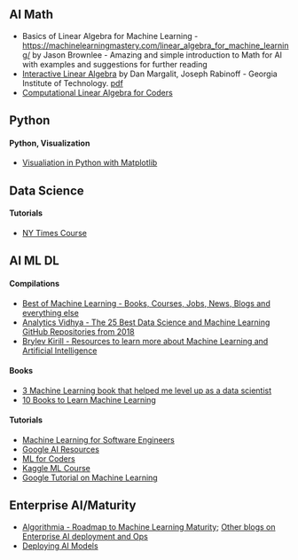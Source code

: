 ## AI Math
- Basics of Linear Algebra for Machine Learning - https://machinelearningmastery.com/linear_algebra_for_machine_learning/  by Jason Brownlee - Amazing and simple introduction to Math for AI with examples and suggestions for further reading
- [Interactive Linear Algebra](http://textbooks.math.gatech.edu/ila/) by Dan Margalit, Joseph Rabinoff - Georgia Institute of Technology. [pdf](https://textbooks.math.gatech.edu/ila/ila.pdf)
- [Computational Linear Algebra for Coders](https://github.com/fastai/numerical-linear-algebra)


## Python
#### Python, Visualization
- [Visualiation in Python with Matplotlib](https://resources.oreilly.com/live-training/visualization-in-python-with-matplotlib)

## Data Science
#### Tutorials
- [NY Times Course](https://www.niemanlab.org/2019/06/the-new-york-times-has-a-course-to-teach-its-reporters-data-skills-and-now-theyve-open-sourced-it/)


## AI ML DL
#### Compilations
- [Best of Machine Learning - Books, Courses, Jobs, News, Blogs and everything else](https://bestofml.com/)
- [Analytics Vidhya - The 25 Best Data Science and Machine Learning GitHub Repositories from 2018](https://www.analyticsvidhya.com/blog/2018/12/best-data-science-machine-learning-projects-github/)
- [Brylev Kirill - Resources to learn more about Machine Learning and Artificial Intelligence](https://github.com/brylevkirill/notes)

#### Books
- [3 Machine Learning book that helped me level up as a data scientist](http://www.datastuff.tech/data-science/3-machine-learning-books-that-helped-me-level-up-as-a-data-scientist/)
- [10 Books to Learn Machine Learning](https://www.youtube.com/watch?v=1lxHH1UBTBU&list=WL)

#### Tutorials
- [Machine Learning for Software Engineers](https://github.com/ZuzooVn/machine-learning-for-software-engineers)
- [Google AI Resources](https://ai.google/education/)
- [ML for Coders](http://course18.fast.ai/ml)
- [Kaggle ML Course](https://www.kaggle.com/learn/overview)
- [Google Tutorial on Machine Learning](https://www.datasciencecentral.com/profiles/blogs/google-tutorial-on-machine-learning)


## Enterprise AI/Maturity
- [Algorithmia - Roadmap to Machine Learning Maturity](https://blog.algorithmia.com/navigating-the-machine-learning-roadmap/); [Other blogs on Enterprise AI deployment and Ops](https://blog.algorithmia.com/)
- [Deploying AI Models](https://www.kdnuggets.com/2019/05/deploy-machine-learning-models-guide.html)
